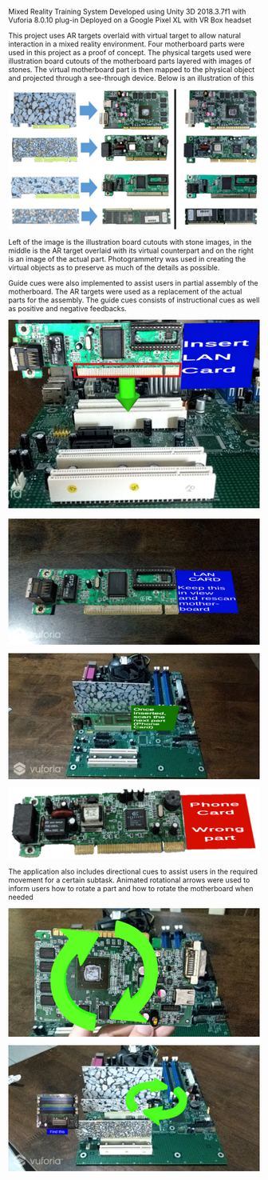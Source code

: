 Mixed Reality Training System
Developed using Unity 3D 2018.3.7f1 with Vuforia 8.0.10 plug-in
Deployed on a Google Pixel XL with VR Box headset

This project uses AR targets overlaid with virtual target to allow natural interaction in a mixed reality environment. Four motherboard parts were used in this project as a proof of concept. The physical targets used were illustration board cutouts of the motherboard parts layered with images of stones. The virtual motherboard part is then mapped to the physical object and projected through a see-through device. Below is an illustration of this

![](images/TART.JPG)

Left of the image is the illustration board cutouts with stone images, in the middle is the AR target overlaid with its virtual counterpart and on the right is an image of the actual part. Photogrammetry was used in creating the virtual objects as to preserve as much of the details as possible. 

Guide cues were also implemented to assist users in partial assembly of the motherboard. The AR targets were used as a replacement of the actual parts for the assembly. The guide cues consists of instructional cues as well as positive and negative feedbacks. 

![](images/LAN_instruction.png)

![](images/lan_part.png)

![](images/lan_correct.png)

![](images/wrong_part.png)

The application also includes directional cues to assist users in the required movement for a certain subtask. Animated rotational arrows were used to inform users how to rotate a part and how to rotate the motherboard when needed

![](images/GPU_circular.png)

![](images/Screenshot_20190717-165012.png)
